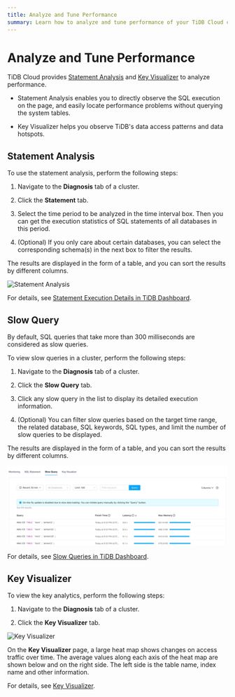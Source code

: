 ```yaml
---
title: Analyze and Tune Performance
summary: Learn how to analyze and tune performance of your TiDB Cloud cluster.
---
```


# Analyze and Tune Performance

TiDB Cloud provides [Statement Analysis](#statement-analysis) and [Key Visualizer](#key-visualizer) to analyze performance.

- Statement Analysis enables you to directly observe the SQL execution on the page, and easily locate performance problems without querying the system tables.

- Key Visualizer helps you observe TiDB's data access patterns and data hotspots.

## Statement Analysis

To use the statement analysis, perform the following steps:

1. Navigate to the **Diagnosis** tab of a cluster.

2. Click the **Statement** tab.

3. Select the time period to be analyzed in the time interval box. Then you can get the execution statistics of SQL statements of all databases in this period.

4. (Optional) If you only care about certain databases, you can select the corresponding schema(s) in the next box to filter the results.

The results are displayed in the form of a table, and you can sort the results by different columns.

![Statement Analysis](/media/tidb-cloud/statement-analysis.png)

For details, see [Statement Execution Details in TiDB Dashboard](https://docs.pingcap.com/tidb/stable/dashboard-statement-details).

## Slow Query

By default, SQL queries that take more than 300 milliseconds are considered as slow queries. 

To view slow queries in a cluster, perform the following steps:

1. Navigate to the **Diagnosis** tab of a cluster.

2. Click the **Slow Query** tab.

3. Click any slow query in the list to display its detailed execution information.

4. (Optional) You can filter slow queries based on the target time range, the related database, SQL keywords, SQL types, and limit the number of slow queries to be displayed.

The results are displayed in the form of a table, and you can sort the results by different columns.

![Slow Queries](/media/tidb-cloud/slow-queries.png)

For details, see [Slow Queries in TiDB Dashboard](https://docs.pingcap.com/tidb/dev/dashboard-slow-query).

## Key Visualizer

To view the key analytics, perform the following steps:

1. Navigate to the **Diagnosis** tab of a cluster.

2. Click the **Key Visualizer** tab.

![Key Visualizer](/media/tidb-cloud/key-visualizer.png)

On the **Key Visualizer** page, a large heat map shows changes on access traffic over time. The average values ​​along each axis of the heat map are shown below and on the right side. The left side is the table name, index name and other information.

For details, see [Key Visualizer](https://docs.pingcap.com/tidb/stable/dashboard-key-visualizer).
